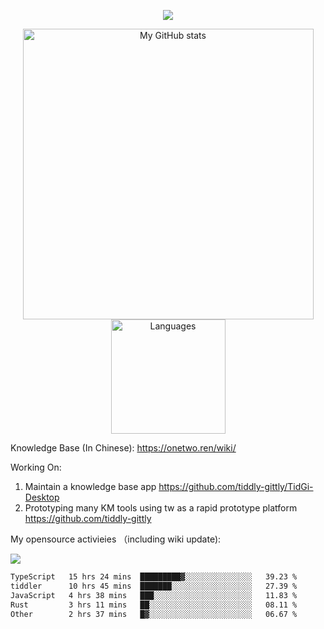 <a href="https://github.com/linonetwo">
    <p align="center">
        <img src="https://github-profile-trophy.vercel.app/?username=linonetwo&column=7&theme=onedark"/>
    </p>
</a>
<a align="center" href="https://github.com/linonetwo">
  <p align="center">
    <img src="https://github-readme-stats.vercel.app/api?username=linonetwo&show_icons=true&count_private=true" alt="My GitHub stats" width="465"/>
    <img src="https://github-readme-stats.vercel.app/api/top-langs/?username=linonetwo&layout=compact&langs_count=10" alt="Languages" height="183">
  </p>
</a>

Knowledge Base (In Chinese): https://onetwo.ren/wiki/

Working On: 

1. Maintain a knowledge base app https://github.com/tiddly-gittly/TidGi-Desktop
1. Prototyping many KM tools using tw as a rapid prototype platform https://github.com/tiddly-gittly

My opensource activieies （including wiki update):

![](https://visitor-badge.glitch.me/badge?page_id=linonetwo.linonetwo)

<!--START_SECTION:waka-->

```txt
TypeScript   15 hrs 24 mins  █████████▓░░░░░░░░░░░░░░░   39.23 %
tiddler      10 hrs 45 mins  ███████░░░░░░░░░░░░░░░░░░   27.39 %
JavaScript   4 hrs 38 mins   ███░░░░░░░░░░░░░░░░░░░░░░   11.83 %
Rust         3 hrs 11 mins   ██░░░░░░░░░░░░░░░░░░░░░░░   08.11 %
Other        2 hrs 37 mins   █▓░░░░░░░░░░░░░░░░░░░░░░░   06.67 %
```

<!--END_SECTION:waka-->
